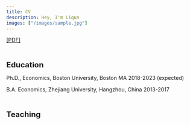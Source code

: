 ```yaml
---
title: CV
description: Hey, I'm Liqun
images: ["/images/sample.jpg"]
---
```


[[PDF]](https://github.io/zhuge "PDF")

<br>

<big><big><b>Education</b></big></big>

Ph.D., Economics, Boston University, Boston MA       2018-2023 (expected)

B.A. Economics, Zhejiang University, Hangzhou, China  2013-2017


<br>

<big><big><b>Teaching</b></big></big>
